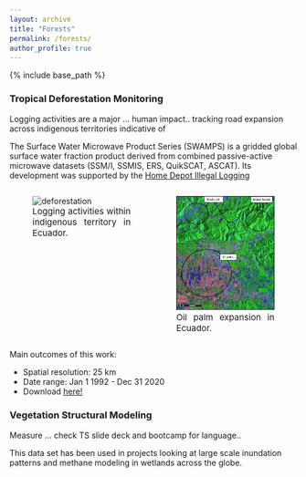 ```yaml
---
layout: archive
title: "Forests"
permalink: /forests/
author_profile: true
---
```


{% include base_path %}

<!-- 
{% for post in site.forests %}
  {% include archive-single.html %}
{% endfor %}
 -->

### Tropical Deforestation Monitoring

Logging activities are a major ... human impact.. tracking road expansion across indigenous territories indicative of 

The Surface Water Microwave Product Series (SWAMPS) is a gridded global surface water fraction product derived from combined passive-active microwave datasets (SSM/I, SSMIS, ERS, QuikSCAT, ASCAT). Its development was supported by the [Home Depot Illegal Logging](https://www.youtube.com/watch?v=giQQ3S_1HDk)


<div style="display: flex;">
    <figure style="width: 50%;">
        <img src="https://raw.githubusercontent.com/dstesser/dstesser.github.io/master/images/sabalito_planet_fade3.gif" style="width: 100%;" alt="deforestation">
        <figcaption style="font-size: 15px; text-align:justify; margin: 0 auto;">Logging activities within indigenous territory in Ecuador.</figcaption>
    </figure>
    <figure style="width: 50%;">
        <img src="https://raw.githubusercontent.com/dstesser/dstesser.github.io/master/images/fpfd.png" style="width: 100%;" alt="oil palm">
        <figcaption style="font-size: 15px; text-align:justify; margin: 0 auto;">Oil palm expansion in Ecuador.</figcaption>
    </figure>
</div>



Main outcomes of this work:
* Spatial resolution: 25 km
* Date range: Jan 1 1992 - Dec 31 2020
* Download [here!](https://asf.alaska.edu/data-sets/derived-data-sets/wetlands-measures/wetlands-measures-product-downloads/)

### Vegetation Structural Modeling

Measure ... check TS slide deck and bootcamp for language..


This data set has been used in projects looking at large scale inundation patterns and methane modeling in wetlands across the globe.



